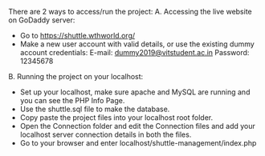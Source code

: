There are 2 ways to access/run the project:
A. Accessing the live website on GoDaddy server:
  - Go to https://shuttle.wthworld.org/
  - Make a new user account with valid details, or use the existing dummy account credentials:
      E-mail: dummy2019@vitstudent.ac.in
      Password: 12345678
  
B. Running the project on your localhost:
  - Set up your localhost, make sure apache and MySQL are running and you can see the PHP Info Page.
  - Use the shuttle.sql file to make the database.
  - Copy paste the project files into your localhost root folder.
  - Open the Connection folder and edit the Connection files and add your localhost server connection details in both the files.
  - Go to your browser and enter localhost/shuttle-management/index.php
